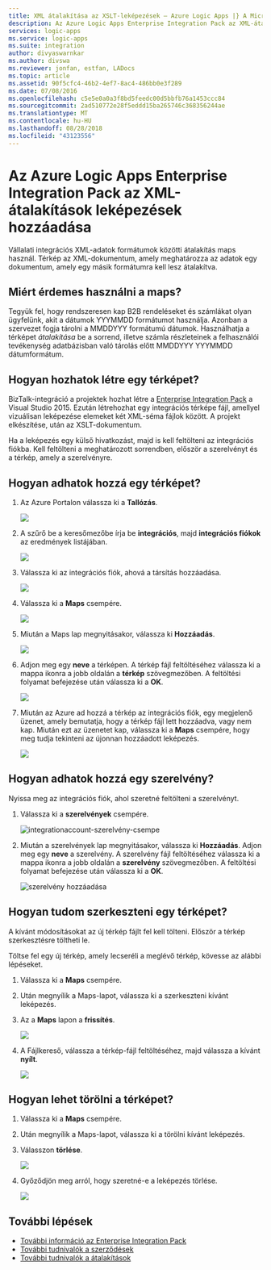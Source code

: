 ```yaml
---
title: XML átalakítása az XSLT-leképezések – Azure Logic Apps |} A Microsoft Docs
description: Az Azure Logic Apps Enterprise Integration Pack az XML-átalakítás XSLT-leképezések hozzáadása
services: logic-apps
ms.service: logic-apps
ms.suite: integration
author: divyaswarnkar
ms.author: divswa
ms.reviewer: jonfan, estfan, LADocs
ms.topic: article
ms.assetid: 90f5cfc4-46b2-4ef7-8ac4-486bb0e3f289
ms.date: 07/08/2016
ms.openlocfilehash: c5e5e0a0a3f8bd5feedc00d5bbfb76a1453ccc84
ms.sourcegitcommit: 2ad510772e28f5eddd15ba265746c368356244ae
ms.translationtype: MT
ms.contentlocale: hu-HU
ms.lasthandoff: 08/28/2018
ms.locfileid: "43123556"
---
```

# <a name="add-maps-for-xml-transformation-in-azure-logic-apps-with-enterprise-integration-pack"></a>Az Azure Logic Apps Enterprise Integration Pack az XML-átalakítások leképezések hozzáadása

Vállalati integrációs XML-adatok formátumok közötti átalakítás maps használ. Térkép az XML-dokumentum, amely meghatározza az adatok egy dokumentum, amely egy másik formátumra kell lesz átalakítva. 

## <a name="why-use-maps"></a>Miért érdemes használni a maps?

Tegyük fel, hogy rendszeresen kap B2B rendeléseket és számlákat olyan ügyfelünk, akit a dátumok YYYMMDD formátumot használja. Azonban a szervezet fogja tárolni a MMDDYYY formátumú dátumok. Használhatja a térképet *átalakítása* be a sorrend, illetve számla részleteinek a felhasználói tevékenység adatbázisban való tárolás előtt MMDDYYY YYYMMDD dátumformátum.


## <a name="how-do-i-create-a-map"></a>Hogyan hozhatok létre egy térképet?

BizTalk-integráció a projektek hozhat létre a [Enterprise Integration Pack](logic-apps-enterprise-integration-overview.md "további tudnivalók az enterprise integration pack") a Visual Studio 2015. Ezután létrehozhat egy integrációs térképe fájl, amellyel vizuálisan leképezése elemeket két XML-séma fájlok között. A projekt elkészítése, után az XSLT-dokumentum.

Ha a leképezés egy külső hivatkozást, majd is kell feltölteni az integrációs fiókba. Kell feltölteni a meghatározott sorrendben, először a szerelvényt és a térkép, amely a szerelvényre.


## <a name="how-do-i-add-a-map"></a>Hogyan adhatok hozzá egy térképet?

1. Az Azure Portalon válassza ki a **Tallózás**.

    ![](./media/logic-apps-enterprise-integration-overview/overview-1.png)

2. A szűrő be a keresőmezőbe írja be **integrációs**, majd **integrációs fiókok** az eredmények listájában.

    ![](./media/logic-apps-enterprise-integration-overview/overview-2.png)

3. Válassza ki az integrációs fiók, ahová a társítás hozzáadása.

    ![](./media/logic-apps-enterprise-integration-overview/overview-3.png)

4. Válassza ki a **Maps** csempére.

    ![](./media/logic-apps-enterprise-integration-maps/map-1.png)

5. Miután a Maps lap megnyitásakor, válassza ki **Hozzáadás**.

    ![](./media/logic-apps-enterprise-integration-maps/map-2.png)  

6. Adjon meg egy **neve** a térképen. A térkép fájl feltöltéséhez válassza ki a mappa ikonra a jobb oldalán a **térkép** szövegmezőben. A feltöltési folyamat befejezése után válassza ki a **OK**.

    ![](./media/logic-apps-enterprise-integration-maps/map-3.png)

7. Miután az Azure ad hozzá a térkép az integrációs fiók, egy megjelenő üzenet, amely bemutatja, hogy a térkép fájl lett hozzáadva, vagy nem kap. Miután ezt az üzenetet kap, válassza ki a **Maps** csempére, hogy meg tudja tekinteni az újonnan hozzáadott leképezés.

    ![](./media/logic-apps-enterprise-integration-maps/map-4.png)


## <a name="how-do-i-add-an-assembly"></a>Hogyan adhatok hozzá egy szerelvény?
Nyissa meg az integrációs fiók, ahol szeretné feltölteni a szerelvényt.

1. Válassza ki a **szerelvények** csempére.

    ![integrationaccount-szerelvény-csempe](./media/logic-apps-enterprise-integration-maps/assemblytile.png)

2. Miután a szerelvények lap megnyitásakor, válassza ki **Hozzáadás**. Adjon meg egy **neve** a szerelvény. A szerelvény fájl feltöltéséhez válassza ki a mappa ikonra a jobb oldalán a **szerelvény** szövegmezőben. A feltöltési folyamat befejezése után válassza ki a **OK**.

    ![szerelvény hozzáadása](./media/logic-apps-enterprise-integration-maps/assemblyfile.png)


## <a name="how-do-i-edit-a-map"></a>Hogyan tudom szerkeszteni egy térképet?

A kívánt módosításokat az új térkép fájlt fel kell tölteni. Először a térkép szerkesztésre töltheti le.

Töltse fel egy új térkép, amely lecseréli a meglévő térkép, kövesse az alábbi lépéseket.

1. Válassza ki a **Maps** csempére.

2. Után megnyílik a Maps-lapot, válassza ki a szerkeszteni kívánt leképezés.

3. Az a **Maps** lapon a **frissítés**.

    ![](./media/logic-apps-enterprise-integration-maps/edit-1.png)

4. A Fájlkereső, válassza a térkép-fájl feltöltéséhez, majd válassza a kívánt **nyílt**.

    ![](./media/logic-apps-enterprise-integration-maps/edit-2.png)

## <a name="how-to-delete-a-map"></a>Hogyan lehet törölni a térképet?

1. Válassza ki a **Maps** csempére.

2. Után megnyílik a Maps-lapot, válassza ki a törölni kívánt leképezés.

3. Válasszon **törlése**.

    ![](./media/logic-apps-enterprise-integration-maps/delete.png)

4. Győződjön meg arról, hogy szeretné-e a leképezés törlése.

    ![](./media/logic-apps-enterprise-integration-maps/delete-confirmation-1.png)

## <a name="next-steps"></a>További lépések
* [További információ az Enterprise Integration Pack](logic-apps-enterprise-integration-overview.md "megismerheti a vállalati integrációs csomag")  
* [További tudnivalók a szerződések](../logic-apps/logic-apps-enterprise-integration-agreements.md "megismerheti a vállalati integrációs szerződések")  
* [További tudnivalók a átalakítások](logic-apps-enterprise-integration-transform.md "megismerheti a vállalati integrációs átalakításokat")  


